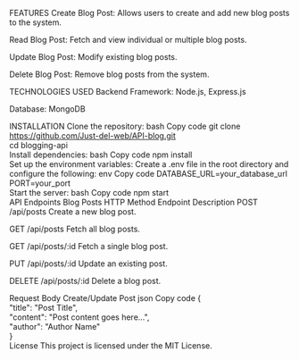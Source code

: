 FEATURES
Create Blog Post: Allows users to create and add new blog posts to the system.

Read Blog Post: Fetch and view individual or multiple blog posts.

Update Blog Post: Modify existing blog posts.

Delete Blog Post: Remove blog posts from the system.

TECHNOLOGIES USED
Backend Framework: Node.js, Express.js

Database:  MongoDB

INSTALLATION
Clone the repository:
bash
Copy code
git clone https://github.com/Just-del-web/API-blog.git  
cd blogging-api  
Install dependencies:
bash
Copy code
npm install  
Set up the environment variables:
Create a .env file in the root directory and configure the following:
env
Copy code
DATABASE_URL=your_database_url  
PORT=your_port  
Start the server:
bash
Copy code
npm start  
API Endpoints
Blog Posts
HTTP Method	Endpoint	Description
POST	/api/posts	Create a new blog post.

GET	/api/posts	Fetch all blog posts.

GET	/api/posts/:id	Fetch a single blog post.

PUT	/api/posts/:id	Update an existing post.

DELETE	/api/posts/:id	Delete a blog post.

Request Body
Create/Update Post
json
Copy code
{  
  "title": "Post Title",  
  "content": "Post content goes here...",  
  "author": "Author Name"  
}  
License
This project is licensed under the MIT License.
